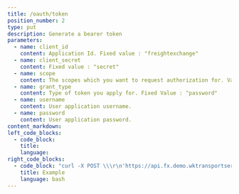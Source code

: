```yaml
---
title: /oauth/token
position_number: 2
type: put
description: Generate a bearer token
parameters:
  - name: client_id
    content: Application Id. Fixed value : "freightexchange"
  - name: client_secret
    content: Fixed value : "secret"
  - name: scope
    content: The scopes which you want to request authorization for. Value : "any"
  - name: grant_type
    content: Type of token you apply for. Fixed Value : "password"
  - name: username
    content: User application username.
  - name: password
    content: User application password.
content_markdown:
left_code_blocks:
  - code_block:
    title:
    language:
right_code_blocks:
  - code_block: "curl -X POST \\\r\n'https://api.fx.demo.wktransportservices.com/oauth/token?client_id=freightexchange&client_secret=secret&scope=any&grant_type=password&username={username}&password={password}' \\\r\n  -H 'Accept: application/json' \\\r\n  -H 'Cache-Control: no-cache' \\\r\n"
    title: Example
    language: bash
---
```



